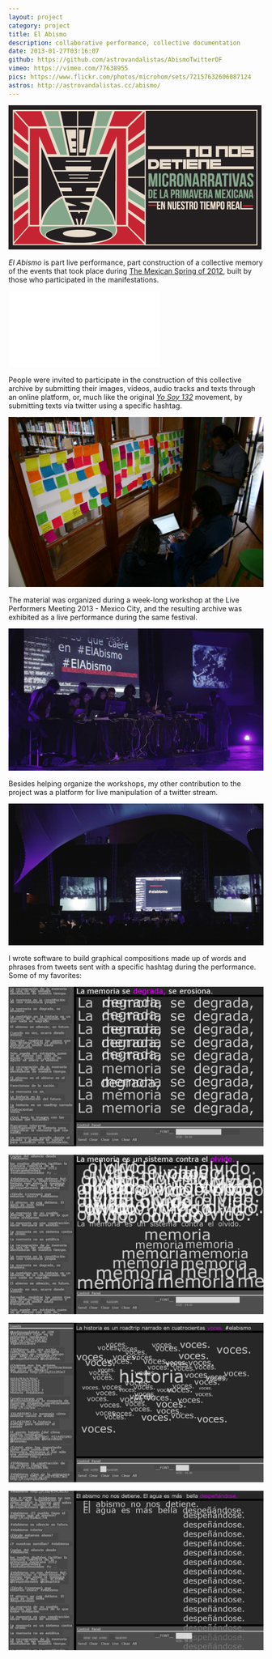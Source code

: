 ```yaml
---
layout: project
category: project
title: El Abismo
description: collaborative performance, collective documentation
date: 2013-01-27T03:16:07
github: https://github.com/astrovandalistas/AbismoTwitterOF
vimeo: https://vimeo.com/77638955
pics: https://www.flickr.com/photos/microhom/sets/72157632606087124
astros: http://astrovandalistas.cc/abismo/
---
```

![](/images/projects/el-abismo/logoHEADER1.jpg)

*El Abismo* is part live performance, part construction of a collective memory of the events that took place during [The Mexican Spring of 2012](http://en.wikipedia.org/wiki/Yo_Soy_132), built by those who participated in the manifestations.

<div class="video-wrapper video-wrapper-16x9">
    <iframe src="//player.vimeo.com/video/77638955?title=0&amp;byline=0&amp;portrait=0&amp;color=a9aeb0" frameborder="0" webkitallowfullscreen="" mozallowfullscreen="" allowfullscreen=""></iframe>
</div>

People were invited to participate in the construction of this collective archive by submitting their images, videos, audio tracks and texts through an online platform, or, much like the original [*Yo Soy 132*](http://en.wikipedia.org/wiki/Yo_Soy_132) movement, by submitting texts via twitter using a specific hashtag.

![](/images/projects/el-abismo/abismo10.jpg)

The material was organized during a week-long workshop at the Live Performers Meeting 2013 - Mexico City, and the resulting archive was exhibited as a live performance during the same festival.

![](/images/projects/el-abismo/abismoLPM03.jpg)

Besides helping organize the workshops, my other contribution to the project was a platform for live manipulation of a twitter stream.

![](/images/projects/el-abismo/abismoLPM05.jpg)

I wrote software to build graphical compositions made up of words and phrases from tweets sent with a specific hashtag during the performance. Some of my favorites:

![](/images/projects/el-abismo/abismoTwitter05.jpg)

![](/images/projects/el-abismo/abismoTwitter03.jpg)

![](/images/projects/el-abismo/abismoTwitter01.jpg)

![](/images/projects/el-abismo/abismoTwitter00.jpg)
